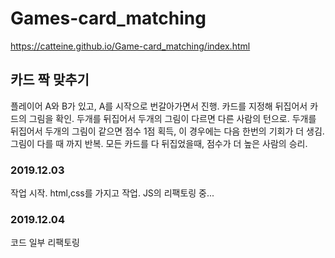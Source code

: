# Games-card_matching

https://catteine.github.io/Game-card_matching/index.html

## 카드 짝 맞추기
플레이어 A와 B가 있고, A를 시작으로 번갈아가면서 진행.
카드를 지정해 뒤집어서 카드의 그림을 확인.
두개를 뒤집어서 두개의 그림이 다르면 다른 사람의 턴으로.
두개를 뒤집어서 두개의 그림이 같으면 점수 1점 획득, 이 경우에는 다음 한번의 기회가 더 생김. 그림이 다를 때 까지 반복.
모든 카드를 다 뒤집었을때, 점수가 더 높은 사람의 승리.

### 2019.12.03
작업 시작.
html,css를 가지고 작업.
JS의 리팩토링 중...

### 2019.12.04
코드 일부 리팩토링

